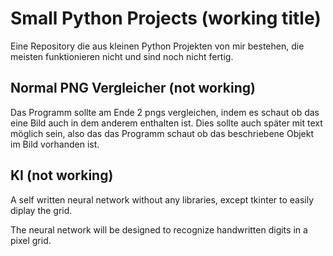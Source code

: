 # Small Python Projects (working title)
 Eine Repository die aus kleinen Python Projekten von mir bestehen, die meisten funktionieren nicht und sind noch nicht fertig.

 ## Normal PNG Vergleicher (not working)
  Das Programm sollte am Ende 2 pngs vergleichen, indem es schaut ob das
  eine Bild auch in dem anderem enthalten ist. Dies sollte auch später
  mit text möglich sein, also das das Programm schaut ob das beschriebene
  Objekt im Bild vorhanden ist.

 ## KI (not working)
  A self written neural network without any libraries, except tkinter to easily diplay the grid.

  The neural network will be designed to recognize handwritten digits in a pixel grid.


